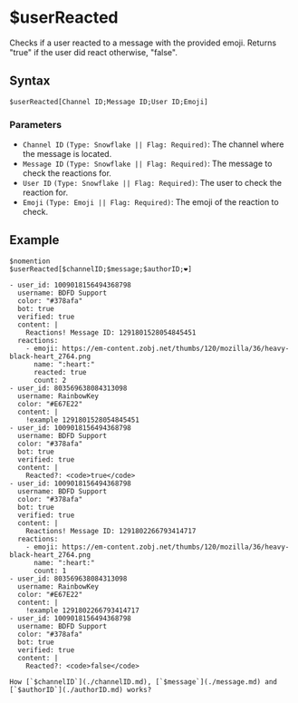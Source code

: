 # $userReacted
Checks if a user reacted to a message with the provided emoji. Returns "true" if the user did react otherwise, "false".

## Syntax
```
$userReacted[Channel ID;Message ID;User ID;Emoji]
```

### Parameters
- `Channel ID` `(Type: Snowflake || Flag: Required)`: The channel where the message is located.
- `Message ID` `(Type: Snowflake || Flag: Required)`: The message to check the reactions for.
- `User ID` `(Type: Snowflake || Flag: Required)`: The user to check the reaction for.
- `Emoji` `(Type: Emoji || Flag: Required)`: The emoji of the reaction to check.

## Example
```
$nomention
$userReacted[$channelID;$message;$authorID;❤️]
```

``` discord yaml
- user_id: 1009018156494368798
  username: BDFD Support
  color: "#378afa"
  bot: true
  verified: true
  content: |
    Reactions! Message ID: 1291801528054845451
  reactions:
    - emoji: https://em-content.zobj.net/thumbs/120/mozilla/36/heavy-black-heart_2764.png
      name: ":heart:"
      reacted: true
      count: 2
- user_id: 803569638084313098
  username: RainbowKey
  color: "#E67E22"
  content: |
    !example 1291801528054845451
- user_id: 1009018156494368798
  username: BDFD Support
  color: "#378afa"
  bot: true
  verified: true
  content: |
    Reacted?: <code>true</code>
- user_id: 1009018156494368798
  username: BDFD Support
  color: "#378afa"
  bot: true
  verified: true
  content: |
    Reactions! Message ID: 1291802266793414717
  reactions:
    - emoji: https://em-content.zobj.net/thumbs/120/mozilla/36/heavy-black-heart_2764.png
      name: ":heart:"
      count: 1
- user_id: 803569638084313098
  username: RainbowKey
  color: "#E67E22"
  content: |
    !example 1291802266793414717
- user_id: 1009018156494368798
  username: BDFD Support
  color: "#378afa"
  bot: true
  verified: true
  content: |
    Reacted?: <code>false</code>
```

```admonish question title="What is this?"
How [`$channelID`](./channelID.md), [`$message`](./message.md) and [`$authorID`](./authorID.md) works?
```
